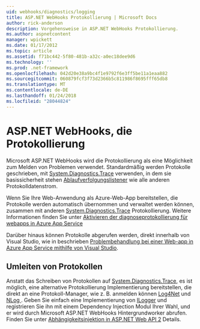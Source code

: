 ```yaml
---
uid: webhooks/diagnostics/logging
title: ASP.NET WebHooks Protokollierung | Microsoft Docs
author: rick-anderson
description: Vorgehensweise in ASP.NET WebHooks Protokollierung.
ms.author: aspnetcontent
manager: wpickett
ms.date: 01/17/2012
ms.topic: article
ms.assetid: f71bc442-5f80-481b-a32c-a0ec18dee9d6
ms.technology: ''
ms.prod: .net-framework
ms.openlocfilehash: 042d20e38a9bc4f1e9792f6e3ff5be11a1eaa882
ms.sourcegitcommit: 060879fcf3f73d2366b5c811986f8695fff65db8
ms.translationtype: MT
ms.contentlocale: de-DE
ms.lasthandoff: 01/24/2018
ms.locfileid: "28044824"
---
```

# <a name="aspnet-webhooks-logging"></a>ASP.NET WebHooks, die Protokollierung

Microsoft ASP.NET WebHooks wird die Protokollierung als eine Möglichkeit zum Melden von Problemen verwendet. Standardmäßig werden Protokolle geschrieben, mit [System.Diagnostics.Trace](https://msdn.microsoft.com/library/system.diagnostics.trace) verwenden, in dem sie basissicherheit stehen [Ablaufverfolgungslistener](https://msdn.microsoft.com/library/system.diagnostics.tracelistener.aspx) wie alle anderen Protokolldatenstrom.

Wenn Sie Ihre Web-Anwendung als Azure-Web-App bereitstellen, die Protokolle werden automatisch übernommen und verwaltet werden können, zusammen mit anderen [System.Diagnostics.Trace](https://msdn.microsoft.com/library/system.diagnostics.trace) Protokollierung. Weitere Informationen finden Sie unter [Aktivieren der diagnoseprotokollierung für webapps in Azure App Service](https://azure.microsoft.com/documentation/articles/web-sites-enable-diagnostic-log/)

Darüber hinaus können Protokolle abgerufen werden, direkt innerhalb von Visual Studio, wie in beschrieben [Problembehandlung bei einer Web-app in Azure App Service mithilfe von Visual Studio](https://azure.microsoft.com/documentation/articles/web-sites-dotnet-troubleshoot-visual-studio/#webserverlogs).

## <a name="redirecting-logs"></a>Umleiten von Protokollen

Anstatt das Schreiben von Protokollen auf [System.Diagnostics.Trace](https://msdn.microsoft.com/library/system.diagnostics.trace), es ist möglich, eine alternative Protokollierung Implementierung bereitstellen, die direkt an eine Protokoll-Manager, wie z. B. anmelden können [Log4Net](http://logging.apache.org/log4net/) und [NLog ](http://nlog-project.org/). Geben Sie einfach eine Implementierung von [ILogger](https://github.com/aspnet/WebHooks/blob/master/src/Microsoft.AspNet.WebHooks.Common/Diagnostics/ILogger.cs) und registrieren Sie ihn mit einem Dependency Injection Modul Ihrer Wahl, und er wird durch Microsoft ASP.NET WebHooks Hintergrundworker abrufen. Finden Sie unter [Abhängigkeitsinjektion in ASP.NET Web API 2](https://www.asp.net/web-api/overview/advanced/dependency-injection) Details.
